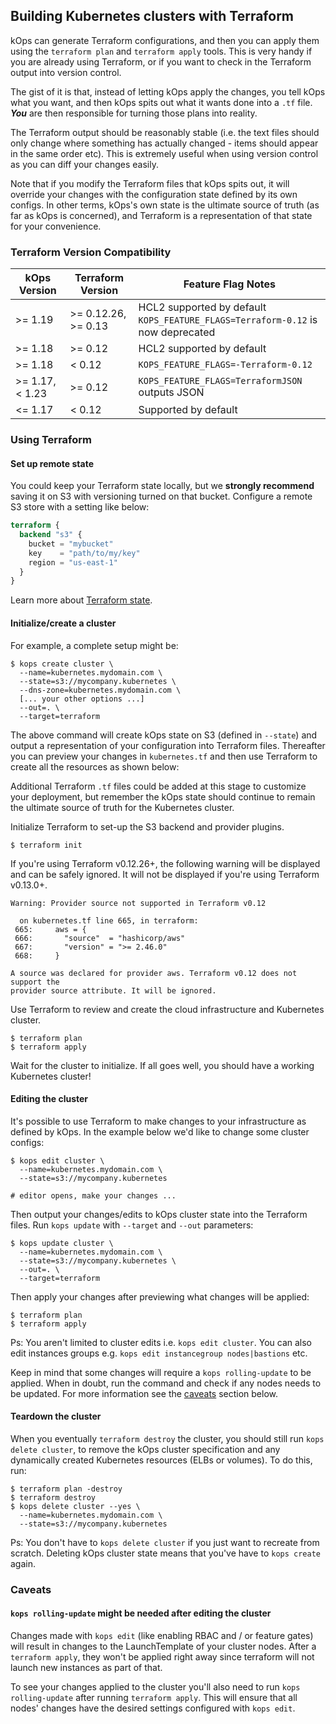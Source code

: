 ## Building Kubernetes clusters with Terraform

kOps can generate Terraform configurations, and then you can apply them using the `terraform plan` and `terraform apply` tools. This is very handy if you are already using Terraform, or if you want to check in the Terraform output into version control.

The gist of it is that, instead of letting kOps apply the changes, you tell kOps what you want, and then kOps spits out what it wants done into a `.tf` file. **_You_** are then responsible for turning those plans into reality.

The Terraform output should be reasonably stable (i.e. the text files should only change where something has actually changed - items should appear in the same order etc). This is extremely useful when using version control as you can diff your changes easily.

Note that if you modify the Terraform files that kOps spits out, it will override your changes with the configuration state defined by its own configs. In other terms, kOps's own state is the ultimate source of truth (as far as kOps is concerned), and Terraform is a representation of that state for your convenience.

### Terraform Version Compatibility
| kOps Version    | Terraform Version | Feature Flag Notes |
|-----------------|-------------------|--------------------|
| >= 1.19         | >= 0.12.26, >= 0.13 | HCL2 supported by default <br>`KOPS_FEATURE_FLAGS=Terraform-0.12` is now deprecated |
| >= 1.18         | >= 0.12             | HCL2 supported by default |
| >= 1.18         | < 0.12              | `KOPS_FEATURE_FLAGS=-Terraform-0.12` |
| >= 1.17, < 1.23 | >= 0.12             | `KOPS_FEATURE_FLAGS=TerraformJSON` outputs JSON |
| <= 1.17         | < 0.12              | Supported by default |

### Using Terraform

#### Set up remote state

You could keep your Terraform state locally, but we **strongly recommend** saving it on S3 with versioning turned on that bucket. Configure a remote S3 store with a setting like below:

```terraform
terraform {
  backend "s3" {
    bucket = "mybucket"
    key    = "path/to/my/key"
    region = "us-east-1"
  }
}
```

Learn more about [Terraform state](https://www.terraform.io/docs/state/remote.html).

#### Initialize/create a cluster

For example, a complete setup might be:

```
$ kops create cluster \
  --name=kubernetes.mydomain.com \
  --state=s3://mycompany.kubernetes \
  --dns-zone=kubernetes.mydomain.com \
  [... your other options ...]
  --out=. \
  --target=terraform
```

The above command will create kOps state on S3 (defined in `--state`) and output a representation of your configuration into Terraform files. Thereafter you can preview your changes in `kubernetes.tf` and then use Terraform to create all the resources as shown below:

Additional Terraform `.tf` files could be added at this stage to customize your deployment, but remember the kOps state should continue to remain the ultimate source of truth for the Kubernetes cluster.

Initialize Terraform to set-up the S3 backend and provider plugins.

```
$ terraform init
```

If you're using Terraform v0.12.26+, the following warning will be displayed and can be safely ignored. It will not be displayed if you're using Terraform v0.13.0+.

```
Warning: Provider source not supported in Terraform v0.12

  on kubernetes.tf line 665, in terraform:
 665:     aws = {
 666:       "source"  = "hashicorp/aws"
 667:       "version" = ">= 2.46.0"
 668:     }

A source was declared for provider aws. Terraform v0.12 does not support the   
provider source attribute. It will be ignored.
```

Use Terraform to review and create the cloud infrastructure and Kubernetes cluster.

```
$ terraform plan
$ terraform apply
```

Wait for the cluster to initialize. If all goes well, you should have a working Kubernetes cluster!

#### Editing the cluster

It's possible to use Terraform to make changes to your infrastructure as defined by kOps. In the example below we'd like to change some cluster configs:

```
$ kops edit cluster \
  --name=kubernetes.mydomain.com \
  --state=s3://mycompany.kubernetes

# editor opens, make your changes ...
```

Then output your changes/edits to kOps cluster state into the Terraform files. Run `kops update` with `--target` and `--out` parameters:

```
$ kops update cluster \
  --name=kubernetes.mydomain.com \
  --state=s3://mycompany.kubernetes \
  --out=. \
  --target=terraform
```

Then apply your changes after previewing what changes will be applied:

```
$ terraform plan
$ terraform apply
```

Ps: You aren't limited to cluster edits i.e. `kops edit cluster`. You can also edit instances groups e.g. `kops edit instancegroup nodes|bastions` etc.

Keep in mind that some changes will require a `kops rolling-update` to be applied. When in doubt, run the command and check if any nodes needs to be updated. For more information see the [caveats](#caveats) section below.

#### Teardown the cluster

When you eventually `terraform destroy` the cluster, you should still run `kops delete cluster`, to remove the kOps cluster specification and any dynamically created Kubernetes resources (ELBs or volumes). To do this, run:

```
$ terraform plan -destroy
$ terraform destroy
$ kops delete cluster --yes \
  --name=kubernetes.mydomain.com \
  --state=s3://mycompany.kubernetes
```

Ps: You don't have to `kops delete cluster` if you just want to recreate from scratch. Deleting kOps cluster state means that you've have to `kops create` again.

### Caveats

#### `kops rolling-update` might be needed after editing the cluster

Changes made with `kops edit` (like enabling RBAC and / or feature gates) will result in changes to the LaunchTemplate of your cluster nodes. After a `terraform apply`, they won't be applied right away since terraform will not launch new instances as part of that.

To see your changes applied to the cluster you'll also need to run `kops rolling-update` after running `terraform apply`. This will ensure that all nodes' changes have the desired settings configured with `kops edit`.
